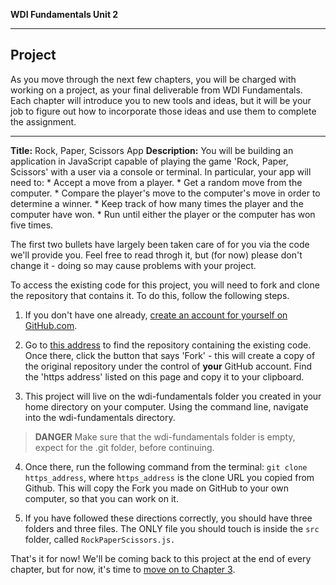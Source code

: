 **WDI Fundamentals Unit 2**

---

## Project

As you move through the next few chapters, you will be charged with working on a project, as your final deliverable from WDI Fundamentals. Each chapter will introduce you to new tools and ideas, but it will be your job to figure out how to incorporate those ideas and use them to complete the assignment.

- - - 

**Title:** Rock, Paper, Scissors App
**Description:**
  You will be building an application in JavaScript capable of playing the game 'Rock, Paper, Scissors' with a user via a console or terminal. In particular, your app will need to:
    * Accept a move from a player.
    * Get a random move from the computer.
    * Compare the player's move to the computer's move in order to determine a winner.
    * Keep track of how many times the player and the computer have won.
    * Run until either the player or the computer has won five times.

  The first two bullets have largely been taken care of for you via the code we'll provide you. Feel free to read throgh it, but (for now) please don't change it - doing so may cause problems with your project.

To access the existing code for this project, you will need to fork and clone the repository that contains it. To do this, follow the following steps.

1. If you don't have one already, [create an account for yourself on GitHub.com](./08_exercise.md).

2. Go to [this address](https://github.com/ga-students/wdi-fundamentals-rps) to find the repository containing the existing code. Once there, click the button that says 'Fork' - this will create a copy of the original repository under the control of **your** GitHub account. Find the 'https address' listed on this page and copy it to your clipboard.

3. This project will live on the wdi-fundamentals folder you created in your home directory on your computer. Using the command line, navigate into the wdi-fundamentals directory. 

> **DANGER** Make sure that the wdi-fundamentals folder is empty, expect for the .git folder, before continuing. 

4. Once there, run the following command from the terminal: 
`git clone https_address`, where `https_address` is the clone URL you copied from Github.  This will copy the Fork you made on GitHub to your own computer, so that you can work on it.

5. If you have followed these directions correctly, you should have three folders and three files.  The ONLY file you should touch is inside the `src` folder, called `RockPaperScissors.js.`

That's it for now! We'll be coming back to this project at the end of every chapter, but for now, it's time to [move on to Chapter 3](../03_chapter/README.md).


